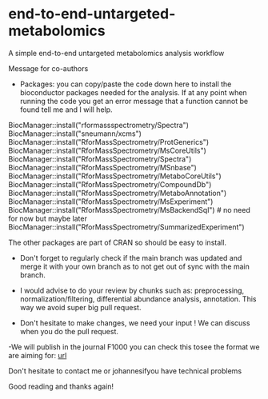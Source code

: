 # end-to-end-untargeted-metabolomics
A simple end-to-end untargeted metabolomics analysis workflow

Message for co-authors 

-  Packages: you can copy/paste the code down here to install the bioconductor 
packages needed for the analysis. If at any point when running the code you get 
an error message that a function cannot be found tell me and I will help.

BiocManager::install("rformassspectrometry/Spectra")
BiocManager::install("sneumann/xcms")
BiocManager::install("RforMassSpectrometry/ProtGenerics")
BiocManager::install("RforMassSpectrometry/MsCoreUtils")
BiocManager::install("RforMassSpectrometry/Spectra")
BiocManager::install("RforMassSpectrometry/MSnbase")
BiocManager::install("RforMassSpectrometry/MetaboCoreUtils")
BiocManager::install("RforMassSpectrometry/CompoundDb")
BiocManager::install("RforMassSpectrometry/MetaboAnnotation")
BiocManager::install("RforMassSpectrometry/MsExperiment")
BiocManager::install("RforMassSpectrometry/MsBackendSql") # no need for now but maybe later
BiocManager::install("RforMassSpectrometry/SummarizedExperiment")

The other packages are part of CRAN so should be easy to install.

- Don't forget to regularly check if the main branch  was updated and merge it 
with your own branch as to not get out of sync with the main branch.

- I would advise to do your review by chunks such as: preprocessing, 
normalization/filtering, differential abundance analysis, annotation. This way
we avoid super big pull request. 

- Don't hesitate  to make changes, we need your input ! We can  discuss when 
you do  the pull request. 

-We will publish in the journal F1000 you can check this tosee the format we
are aiming for:
[url](https://f1000research.com/articles/5-2122)

Don't hesitate to contact me or johannesifyou have technical problems

Good reading and thanks again!

